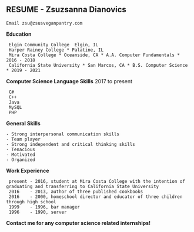 ## RESUME - Zsuzsanna Dianovics
```
Email zsu@zsusveganpantry.com
``` 
**Education**
```
 Elgin Community College  Elgin, IL
 Harper Rainey College * Palatine, IL
 Mira Costa College * Oceanside, CA * A.A. Computer Fundamentals * 2016 - 2018
 California State University * San Marcos, CA * B.S. Computer Science * 2019 - 2021
```
 **Computer Science Language Skills** 2017 to present
```
 C#
 C++
 Java
 MySQL
 PHP
```
 **General Skills**
```
- Strong interpersonal communication skills
- Team player
- Strong independent and critical thinking skills
- Tenacious 
- Motivated 
- Organized
```
**Work Experience**
```
 present - 2016, student at Mira Costa College with the intention of graduating and transferring to California State University
 2016    - 2013, author of three published cookbooks
 2016    - 2000, homeschool director and educator of three children through high school
 1999    - 1996, bar manager 
 1996    - 1990, server
```

**Contact me for any computer science related internships!** 


